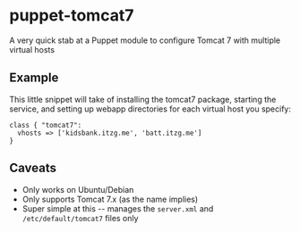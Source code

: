 # puppet-tomcat7

A very quick stab at a Puppet module to configure Tomcat 7 with multiple virtual hosts

## Example

This little snippet will take of installing the tomcat7 package, starting the service, and setting up webapp directories for each virtual host you specify:

    class { "tomcat7":
      vhosts => ['kidsbank.itzg.me', 'batt.itzg.me']
    }

## Caveats

* Only works on Ubuntu/Debian
* Only supports Tomcat 7.x (as the name implies)
* Super simple at this -- manages the `server.xml` and `/etc/default/tomcat7` files only

